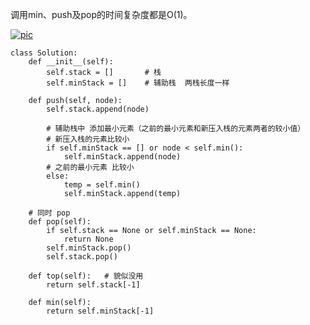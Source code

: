 调用min、push及pop的时间复杂度都是O(1)。

[![pic](https://images2015.cnblogs.com/blog/381412/201509/381412-20150902002211263-1563001427.jpg)](https://images2015.cnblogs.com/blog/381412/201509/381412-20150902002211263-1563001427.jpg)

```python3
class Solution:
    def __init__(self):
        self.stack = []       # 栈
        self.minStack = []    # 辅助栈  两栈长度一样
        
    def push(self, node):
        self.stack.append(node)
       
        # 辅助栈中 添加最小元素（之前的最小元素和新压入栈的元素两者的较小值）
        # 新压入栈的元素比较小
        if self.minStack == [] or node < self.min():
            self.minStack.append(node)
        # 之前的最小元素 比较小
        else:
            temp = self.min()
            self.minStack.append(temp)
        
    # 同时 pop
    def pop(self):
        if self.stack == None or self.minStack == None:
            return None
        self.minStack.pop()
        self.stack.pop()
        
    def top(self):   # 貌似没用
        return self.stack[-1]
        
    def min(self):
        return self.minStack[-1]
```       
    
